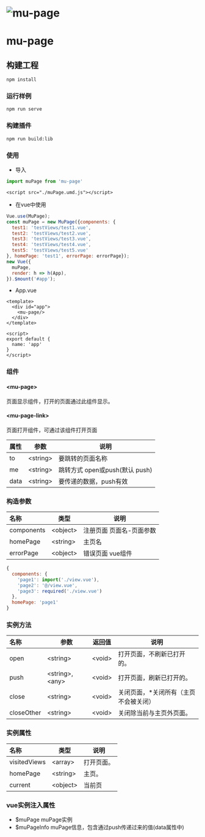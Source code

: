 # ![mu-page](https://s.gravatar.com/avatar/49900a7c5c029bbc47708f013dd7404c?s=80)

# mu-page

## 构建工程
```
npm install
```

### 运行样例
```
npm run serve
```

### 构建插件
```
npm run build:lib
```

### 使用
* 导入
```javascript
import muPage from 'mu-page'
```
```
<script src="./muPage.umd.js"></script>
```

* 在vue中使用
``` javascript
Vue.use(MuPage);
const muPage = new MuPage({components: {
  test1: 'testViews/test1.vue',
  test2: 'testViews/test2.vue',
  test3: 'testViews/test3.vue',
  test4: 'testViews/test4.vue',
  test5: 'testViews/test5.vue'
}, homePage: 'test1', errorPage: errorPage});
new Vue({
  muPage,
  render: h => h(App),
}).$mount('#app');
```

* App.vue
``` vue
<template>
  <div id="app">
    <mu-page/>
  </div>
</template>

<script>
export default {
  name: 'app'
}
</script>

```

### 组件

#### &lt;mu-page&gt;  
页面显示组件，打开的页面通过此组件显示。
#### &lt;mu-page-link&gt;  
页面打开组件，可通过该组件打开页面

| 属性 | 参数 | 说明 |
|:---|----|----| 
|to|&lt;string&gt;|要跳转的页面名称| 
|me|&lt;string&gt;|跳转方式 open或push(默认 push)| 
|data|&lt;string&gt;|要传递的数据，push有效| 

### 构造参数

| 名称 | 类型 | 说明 |
|:---|----|----|
|components|&lt;object&gt;|注册页面 页面名-页面参数|
|homePage|&lt;string&gt;|主页名|
|errorPage|&lt;object&gt;|错误页面 vue组件|
```javascript
{
  components: {
    'page1': import('./view.vue'),
    'page2': '@/view.vue',
    'page3': required('./view.vue')
  },
  homePage: 'page1'
}
```
### 实例方法

| 名称 | 参数 | 返回值 | 说明 |
|:---|----|----| ---- |
|open|&lt;string&gt;|&lt;void&gt;|打开页面，不刷新已打开的。|
|push|&lt;string&gt;, &lt;any&gt;|&lt;void&gt;|打开页面，刷新已打开的。|
|close|&lt;string&gt;|&lt;void&gt;|关闭页面，*关闭所有（主页不会被关闭）|
|closeOther|&lt;string&gt;|&lt;void&gt;|关闭除当前与主页外页面。|

### 实例属性

| 名称 | 类型 | 说明 |
|:---|----| ---- |
|visitedViews|&lt;array&gt;|打开页面。|
|homePage|&lt;string&gt;|主页。|
|current|&lt;object&gt;|当前页|

### vue实例注入属性

* $muPage muPage实例
* $muPageInfo muPage信息，包含通过push传递过来的值(data属性中)

